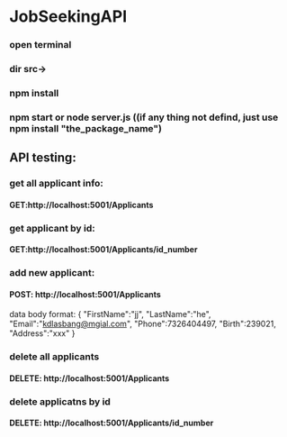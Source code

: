# JobSeekingAPI
### open terminal
### dir src->
### npm install
### npm start or node server.js  ((if any thing not defind, just use npm install "the_package_name")

## API testing:

### get all applicant info:
#### GET:http://localhost:5001/Applicants

### get applicant by id:
#### GET:http://localhost:5001/Applicants/id_number

### add new applicant:
#### POST: http://localhost:5001/Applicants
data body format:
{
	"FirstName":"jj",
	"LastName":"he",
	"Email":"kdlasbang@mgial.com",
	"Phone":7326404497,
	"Birth":239021,
	"Address":"xxx"
}

### delete all applicants
#### DELETE: http://localhost:5001/Applicants

### delete applicatns by id
#### DELETE: http://localhost:5001/Applicants/id_number
